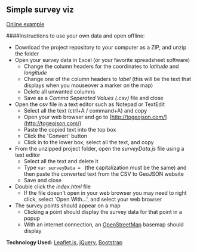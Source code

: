 ## Simple survey viz

[Online example](http://americanredcross.github.io/simple-survey-viz/)

####Instructions to use your own data and open offline:
- Download the project repository to your computer as a ZIP, and unzip the folder
- Open your survey data in Excel (or your favorite spreadsheet software)
	- Change the column headers for the coordinates to _latitude_ and _longitude_
	- Change one of the column headers to _label_ (this will be the text that displays when you mouseover a marker on the map)
	- Delete all unwanted columns
	- Save as a _Comma Seperated Values (.csv)_ file and close
- Open the csv file in a text editor such as Notepad or TextEdit
	- Select all the text (ctrl+A / command+A) and copy
	- Open your web browser and go to [http://togeojson.com/](http://togeojson.com/)
	- Paste the copied text into the top box
	- Click the 'Convert' button
	- Click in to the lower box, select all the text, and copy
- From the unzipped project folder, open the _surveyData.js_ file using a text editor
	- Select all the text and delete it
	- Type `var surveyData = ` (the capitalization must be the same) and then paste the converted text from the CSV to GeoJSON website
	- Save and close
- Double click the _index.html_ file
	- If the file doesn't open in your web browser you may need to right click, select 'Open With...', and select your web browser
- The survey points should appear on a map
	- Clicking a point should display the survey data for that point in a popup
	- With an internet connection, an [OpenStreetMap](http://www.openstreetmap.org/) basemap should display

**Technology Used:** [Leaflet.js](http://leafletjs.com/), [jQuery](http://jquery.com/), [Bootstrap](http://getbootstrap.com/)
